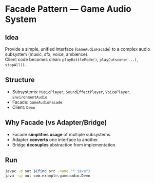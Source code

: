 # Facade Pattern — Game Audio System

## Idea
Provide a simple, unified interface (`GameAudioFacade`) to a complex audio subsystem (music, sfx, voice, ambience).  
Client code becomes clean: `playBattleMode()`, `playCutscene(...)`, `stopAll()`.

## Structure
- Subsystems: `MusicPlayer`, `SoundEffectPlayer`, `VoicePlayer`, `EnvironmentAudio`
- Facade: `GameAudioFacade`
- Client: `Demo`

## Why Facade (vs Adapter/Bridge)
- Facade **simplifies usage** of multiple subsystems.
- Adapter **converts** one interface to another.
- Bridge **decouples** abstraction from implementation.

## Run
```bash
javac -d out $(find src -name "*.java")
java -cp out com.example.gameaudio.Demo
